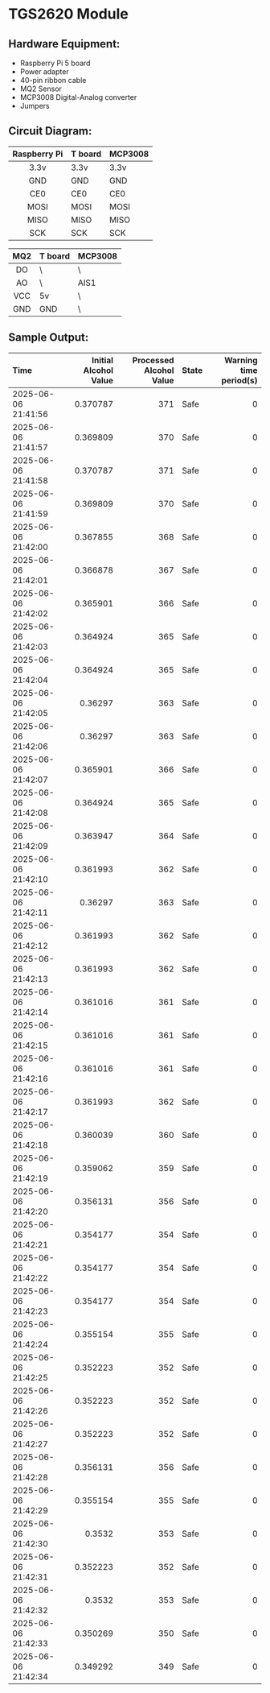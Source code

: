 # TGS2620 Module #

## Hardware Equipment:

- Raspberry Pi 5 board
- Power adapter
- 40-pin ribbon cable
- MQ2 Sensor
- MCP3008 Digital-Analog converter
- Jumpers

## Circuit Diagram:
| Raspberry Pi | T board | MCP3008 |
| :----------: | ------- | ------- |
|     3.3v     | 3.3v    | 3.3v    |
|     GND      | GND     | GND     |
|     CE0      | CE0     | CE0     |
|     MOSI     | MOSI    | MOSI    |
|     MISO     | MISO    | MISO    |
|     SCK      | SCK     | SCK     |

| MQ2  | T board | MCP3008 |
| :--: | ------- | ------- |
|  DO  | \       | \       |
|  AO  | \       | AIS1    |
| VCC  | 5v      | \       |
| GND  | GND     | \       |



## Sample Output:
| Time                |   Initial Alcohol Value |   Processed Alcohol Value | State   |   Warning time period(s) |
|:--------------------|------------------------:|--------------------------:|:--------|-------------------------:|
| 2025-06-06 21:41:56 |                0.370787 |                       371 | Safe    |                        0 |
| 2025-06-06 21:41:57 |                0.369809 |                       370 | Safe    |                        0 |
| 2025-06-06 21:41:58 |                0.370787 |                       371 | Safe    |                        0 |
| 2025-06-06 21:41:59 |                0.369809 |                       370 | Safe    |                        0 |
| 2025-06-06 21:42:00 |                0.367855 |                       368 | Safe    |                        0 |
| 2025-06-06 21:42:01 |                0.366878 |                       367 | Safe    |                        0 |
| 2025-06-06 21:42:02 |                0.365901 |                       366 | Safe    |                        0 |
| 2025-06-06 21:42:03 |                0.364924 |                       365 | Safe    |                        0 |
| 2025-06-06 21:42:04 |                0.364924 |                       365 | Safe    |                        0 |
| 2025-06-06 21:42:05 |                0.36297  |                       363 | Safe    |                        0 |
| 2025-06-06 21:42:06 |                0.36297  |                       363 | Safe    |                        0 |
| 2025-06-06 21:42:07 |                0.365901 |                       366 | Safe    |                        0 |
| 2025-06-06 21:42:08 |                0.364924 |                       365 | Safe    |                        0 |
| 2025-06-06 21:42:09 |                0.363947 |                       364 | Safe    |                        0 |
| 2025-06-06 21:42:10 |                0.361993 |                       362 | Safe    |                        0 |
| 2025-06-06 21:42:11 |                0.36297  |                       363 | Safe    |                        0 |
| 2025-06-06 21:42:12 |                0.361993 |                       362 | Safe    |                        0 |
| 2025-06-06 21:42:13 |                0.361993 |                       362 | Safe    |                        0 |
| 2025-06-06 21:42:14 |                0.361016 |                       361 | Safe    |                        0 |
| 2025-06-06 21:42:15 |                0.361016 |                       361 | Safe    |                        0 |
| 2025-06-06 21:42:16 |                0.361016 |                       361 | Safe    |                        0 |
| 2025-06-06 21:42:17 |                0.361993 |                       362 | Safe    |                        0 |
| 2025-06-06 21:42:18 |                0.360039 |                       360 | Safe    |                        0 |
| 2025-06-06 21:42:19 |                0.359062 |                       359 | Safe    |                        0 |
| 2025-06-06 21:42:20 |                0.356131 |                       356 | Safe    |                        0 |
| 2025-06-06 21:42:21 |                0.354177 |                       354 | Safe    |                        0 |
| 2025-06-06 21:42:22 |                0.354177 |                       354 | Safe    |                        0 |
| 2025-06-06 21:42:23 |                0.354177 |                       354 | Safe    |                        0 |
| 2025-06-06 21:42:24 |                0.355154 |                       355 | Safe    |                        0 |
| 2025-06-06 21:42:25 |                0.352223 |                       352 | Safe    |                        0 |
| 2025-06-06 21:42:26 |                0.352223 |                       352 | Safe    |                        0 |
| 2025-06-06 21:42:27 |                0.352223 |                       352 | Safe    |                        0 |
| 2025-06-06 21:42:28 |                0.356131 |                       356 | Safe    |                        0 |
| 2025-06-06 21:42:29 |                0.355154 |                       355 | Safe    |                        0 |
| 2025-06-06 21:42:30 |                0.3532   |                       353 | Safe    |                        0 |
| 2025-06-06 21:42:31 |                0.352223 |                       352 | Safe    |                        0 |
| 2025-06-06 21:42:32 |                0.3532   |                       353 | Safe    |                        0 |
| 2025-06-06 21:42:33 |                0.350269 |                       350 | Safe    |                        0 |
| 2025-06-06 21:42:34 |                0.349292 |                       349 | Safe    |                        0 |



